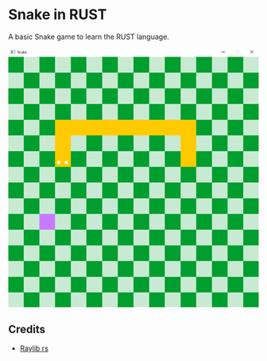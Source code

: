 # Snake in RUST
A basic Snake game to learn the RUST language.

![snake](assets/snake_2.png)

## Credits
- [Raylib rs](https://github.com/deltaphc/raylib-rs)
